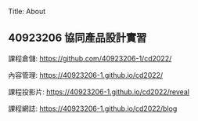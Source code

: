 Title: About

## 40923206 協同產品設計實習

課程倉儲: <a href="https://github.com/40923206-1/cd2022/">https://github.com/40923206-1/cd2022/</a>

內容管理: <a href="https://40923206-1.github.io/cd2022/">https://40923206-1.github.io/cd2022/</a>

課程投影片: <a href="https://40923206-1.github.io/cd2022/reveal">https://40923206-1.github.io/cd2022/reveal</a>

課程網誌: <a href="https://40923206-1.github.io/cd2022/blog">https://40923206-1.github.io/cd2022/blog</a>








